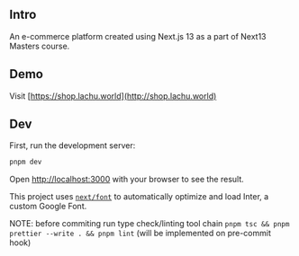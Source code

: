 ## Intro
An e-commerce platform created using Next.js 13 as a part of Next13 Masters course.

## Demo
Visit [https://shop.lachu.world](http://shop.lachu.world)

## Dev

First, run the development server:

```bash
pnpm dev
```

Open [http://localhost:3000](http://localhost:3000) with your browser to see the result.

This project uses [`next/font`](https://nextjs.org/docs/basic-features/font-optimization) to automatically optimize and load Inter, a custom Google Font.

NOTE: before commiting run type check/linting tool chain
`pnpm tsc && pnpm prettier --write . && pnpm lint`
(will be implemented on pre-commit hook)
